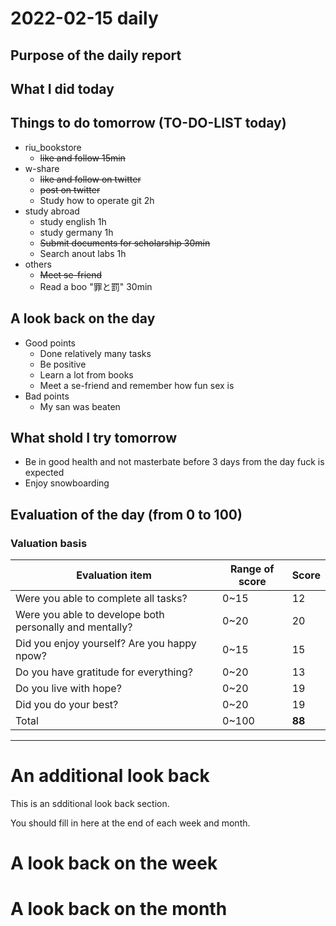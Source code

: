 # 2022-02-15 daily 

## Purpose of the daily report

## What I did today

## Things to do tomorrow (TO-DO-LIST today)
- riu_bookstore
  - ~~like and follow 15min~~
- w-share
  - ~~like and follow on twitter~~
  - ~~post on twitter~~
  - Study how to operate git 2h
- study abroad
  - study english 1h
  - study germany 1h
  - ~~Submit documents for scholarship 30min~~
  - Search anout labs 1h
- others
  - ~~Meet se-friend~~
  - Read a boo "罪と罰" 30min

## A look back on the day
- Good points
  - Done relatively many tasks
  - Be positive
  - Learn a lot from books
  - Meet a se-friend and remember how fun sex is
- Bad points
  - My san was beaten

## What shold I try tomorrow
- Be in good health and not masterbate before 3 days from the day fuck is expected
- Enjoy snowboarding

## Evaluation of the day (from 0 to 100)
### Valuation basis
|Evaluation item|Range of score|Score|
|---------------|--------------|-----|
|Were you able to complete all tasks?|0~15|12|
|Were you able to develope both personally and mentally?|0~20|20|
|Did you enjoy yourself? Are you happy npow?|0~15|15|
|Do you have gratitude for everything?|0~20|13|
|Do you live with hope?|0~20|19|
|Did you do your best?|0~20|19|
|Total|0~100|**88**|

---
# An additional look back 
This is an sdditional look back section.

You should fill in here at the end of each week and month.

# A look back on the week

# A look back on the month
